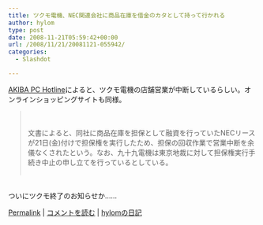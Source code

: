 ```yaml
---
title: ツクモ電機、NEC関連会社に商品在庫を借金のカタとして持って行かれる
author: hylom
type: post
date: 2008-11-21T05:59:42+00:00
url: /2008/11/21/20081121-055942/
categories:
  - Slashdot

---
```

 [AKIBA PC Hotline][1]によると、ツクモ電機の店舗営業が中断しているらしい。オンラインショッピングサイトも同様。

> 　 
> 
> <div>
>   文書によると、同社に商品在庫を担保として融資を行っていたNECリースが21日(金)付けで担保権を実行したため、担保の回収作業で営業中断を余儀なくされたという。なお、九十九電機は東京地裁に対して担保権実行手続き中止の申し立てを行っているとしている。 <br /> </br>
> </div>

</br>     
ついにツクモ終了のお知らせか…… </br>

  [Permalink][2] |   [コメントを読む][3] |   [hylomの日記][4]

 [1]: http://www.watch.impress.co.jp/akiba/hotline/20081122/etc_99.html
 [2]: http://slashdot.jp/~hylom/journal/459069
 [3]: http://slashdot.jp/~hylom/journal/459069#acomments
 [4]: http://slashdot.jp/~hylom/journal/
